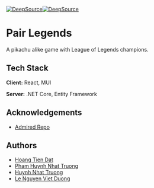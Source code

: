 [![DeepSource](https://deepsource.io/gh/fiezt1492/pairLegends.svg/?label=active+issues&show_trend=true&token=uEL3FhMg5ri0rFM--0vZ_msu)](https://deepsource.io/gh/fiezt1492/pairLegends/?ref=repository-badge)[![DeepSource](https://deepsource.io/gh/fiezt1492/pairLegends.svg/?label=resolved+issues&show_trend=true&token=uEL3FhMg5ri0rFM--0vZ_msu)](https://deepsource.io/gh/fiezt1492/pairLegends/?ref=repository-badge)

# Pair Legends

A pikachu alike game with League of Legends champions.

## Tech Stack

**Client:** React, MUI

**Server:** .NET Core, Entity Framework

## Acknowledgements

- [Admired Repo](https://github.com/duonghan/pikachu-react)

## Authors

- [Hoang Tien Dat](https://www.github.com/fiezt1492)
- [Pham Huynh Nhat Truong](https://github.com/phamtruong7302)
- [Huynh Nhat Truong](https://github.com/Schjr46)
- [Le Nguyen Viet Duong](https://github.com/vduong2k2)
